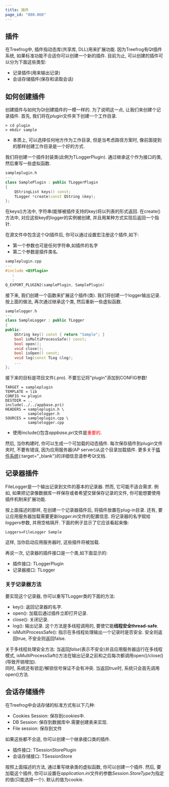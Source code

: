 ```yaml
---
title: 插件
page_id: "080.060"
---
```


## 插件

在Treefrog中, 插件指动态库(共享库, DLL)用来扩展功能. 因为Treefrog有Qt插件系统, 如果标准功能不合适你可以创建一个新的插件. 目前为止, 可以创建的插件可以分为下面这些类型:

* 记录插件(用来输出记录)
* 会话存储插件(保存和读取会话)

## 如何创建插件

创建插件与如何为Qt创建插件的一模一样的. 为了说明这一点, 让我们来创建个记录插件. 首先, 我们将在*plugin*文件夹下创建一个工作目录.

```
> cd plugin 
> mkdir sample
```

- 本质上, 可以选择任何地方作为工作目录, 但是当考虑路径方案时, 像前面提到的那样创建工作目录是一个好的方式.

我们将创建一个插件封装类(此例为TLoggerPlugin). 通过继承这个作为接口的类, 然后重写一些虚拟函数.

```c++
sampleplugin.h
---
class SamplePlugin : public TLoggerPlugin
{
    QStringList keys() const;
    TLogger *create(const QString &key);
};
```

在keys()方法中, 字符串(能够被插件支持的key)将以列表的形式返回. 在create()方法中, 对应这些key的logger的实例被创建, 并且用某种方式实现后返回一个指针.

在源文件中包含这个Qt插件后, 你可以通过设置宏注册这个插件,如下:

* 第一个参数也可是任何字符串,如插件的名字
* 第二个参数是插件类名.

```c++
sampleplugin.cpp
---
#include <QtPlugin>
   :
   :
Q_EXPORT_PLUGIN2(samplePlugin, SamplePlugin)
```

接下来, 我们创建一个函数来扩展这个插件(类). 我们将创建一个logger输出记录. 按上面的做法, 再次通过继承这个类, 然后重新一些虚拟函数.

```c++
samplelogger.h
---
class SampleLogger : public TLogger
{
public:
    QString key() const { return "Sample"; }
    bool isMultiProcessSafe() const;
    bool open();
    void close();
    bool isOpen() const;
    void log(const TLog &log);
    ...
};
```

接下来的目标是项目文件(.pro). 不要忘记将"plugin"添加到CONFIG参数!

```
TARGET = sampleplugin
TEMPLATE = lib
CONFIG += plugin
DESTDIR = ..
include(../../appbase.pri)
HEADERS = sampleplugin.h \
          samplelogger.h
SOURCES = sampleplugin.cpp \
          samplelogger.cpp
```

- 使用include()包含*appbase.pri*文件是<span style="color: red">重要的</span>.

然后, 当你构建时, 你可以生成一个可加载的动态插件. 每次保存插件到plugin文件夹时, 不要有错误, 因为应用服务器(AP server)从这个目录加载插件.
更多关于[插件系统](http://doc.qt.io/qt-5/plugins-howto.html){:target="_blank"}的详细信息请参考Qt文档.

## 记录器插件

FileLogger是一个输出记录到文件的基本的记录器. 然而, 它可能不适合需求. 例如, 如果把记录像数据库一样保存或者希望交替保存记录的文件, 你可能想要使用插件机制来扩展功能.

按上面描述的那样, 在创建一个记录器插件后, 将插件放置在plug-in目录. 还有, 要让应用服务器加载需要更新*logger.ini*文件的配置信息. 将记录器的名字赋给*loggers*参数, 并用空格隔开. 下面的例子显示了它应该看起来像:

```
Loggers=FileLogger Sample
```

这样, 当你启动应用服务器时, 这些插件将被加载.

再说一次, 记录器的插件接口是一个类,如下面显示的:

* 插件接口: TLoggerPlugin
* 记录器接口: TLogger

### 关于记录器方法

要实现这个记录器, 你可以重写TLogger类的下面的方法:

* key(): 返回记录器的名字.
* open(): 加载后通过插件立即打开记录.
* close(): 关闭记录.
* log(): 输出记录. 这个方法是多线程调用的, 要使它能**线程安全thread-safe**.
* isMultiProcessSafe(): 指示在多线程处理输出一个记录时是否安全. 安全则返回true, 不安全则返回false.

关于多线程处理安全方法: 当返回*false*(表示不安全)并且应用服务器运行在多线程模式, isMultiProcessSaft()方法在输出记录之前和之后每次都调用open()/close()(导致开销增加).<br>
同时, 系统还有锁定/解锁信号保证不会有冲突. 当返回*true*时, 系统只会首先调用open()方法.

## 会话存储插件

在Treefrog中会话存储的标准方式有以下几种:

* Cookies Session: 保存到cookies中.
* DB Session: 保存到数据库中.需要创建表来实现.
* File session: 保存到文件

如果这些都不合适, 你可以创建一个继承接口类的插件.

* 插件接口: TSessionStorePlugin
* 会话存储接口: TSessionStore

按照上面描述的方法, 通过重写继承类的虚拟函数, 你可以创建一个插件. 然后, 要加载这个插件, 你可以设置在*application.ini*文件的参数*Session.StoreType*为指定的值(只能选择一个). 默认的值为cookie.
